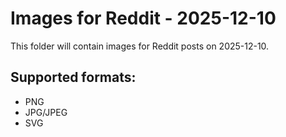 # Images for Reddit - 2025-12-10

This folder will contain images for Reddit posts on 2025-12-10.

## Supported formats:
- PNG
- JPG/JPEG
- SVG
